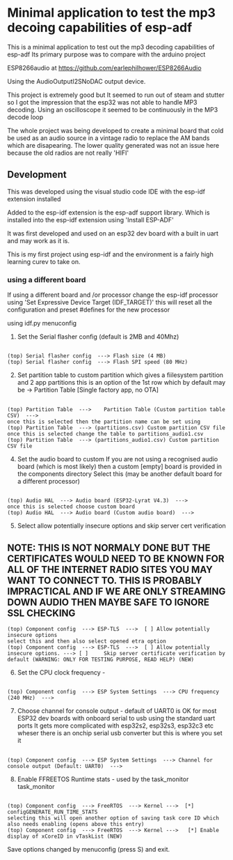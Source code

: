 # Minimal application to test the mp3 decoing capabilities of esp-adf
This is a minimal application to test out the mp3 decoding capabilities of esp-adf
Its primary purpose was to compare with the arduino project

ESP8266audio at https://github.com/earlephilhower/ESP8266Audio

Using the AudioOutputI2SNoDAC output device.

This project is extremely good but It seemed to run out of steam and stutter so I got the impression that the esp32 was not able to handle MP3 decoding.
Using an oscilloscope it seemed to be continuously in the MP3 decode loop

The whole project was being developed to create a minimal board that cold be used as an audio source in a vintage radio to replace the AM bands which are disapearing.
The lower quality generated was not an issue here because the old radios are not really 'HIFI'

## Development

This was developed using the visual studio code IDE with the esp-idf extension installed

Added to the esp-idf extension is the esp-adf support library.
Which is installed into the esp-idf extension using 'Install ESP-ADF'

It was first developed and used on an esp32 dev board with a built in uart and may work as it is.

This is my first project using esp-idf and the environment is a fairly high learning curev to take on.

### using a different board
If using a different board and /or processor change the esp-idf processor using 
'Set Expressive Device Target (IDF_TARGET)'
this will reset all the configuration and preset #defines for the new processor

using idf.py menuconfig

1. Set the Serial flasher config (default is 2MB and 40Mhz)
##
    (top) Serial flasher config  ---> Flash size (4 MB)
    (top) Serial flasher config  ---> Flash SPI speed (80 MHz)
2. Set partition table to custom partition which gives a fiilesystem partition and 2 app partitions
    this is an option of the 1st row which by default may be -> Partition Table [Single factory app, no OTA]
##
    (top) Partition Table  --->    Partition Table (Custom partition table CSV)  --->
    once this is selected then the partition name can be set using
    (top) Partition Table  ---> (partitions.csv) Custom partition CSV file
    once this is selected change the table to partitions_audio1.csv
    (top) Partition Table  ---> (partitions_audio1.csv) Custom partition CSV file
4. Set the audio board to custom
    If you are not using a recognised audio board (which is most likely) then a custom [empty] board is provided in the components directory
    Select this (may be another default board for a different processor)
##   
    (top) Audio HAL  ---> Audio board (ESP32-Lyrat V4.3)  --->
    once this is selected choose custom board
    (top) Audio HAL  ---> Audio board (Custom audio board)  --->
5. Select allow potentially insecure options and skip server cert verification
##    NOTE:   THIS IS NOT NORMALY DONE BUT THE CERTIFICATES WOULD NEED TO BE KNOWN FOR ALL OF THE INTERNET RADIO SITES YOU MAY WANT TO CONNECT TO. THIS IS PROBABLY IMPRACTICAL AND IF WE ARE ONLY STREAMING DOWN AUDIO THEN MAYBE SAFE TO IGNORE SSL CHECKING

    (top) Component config  ---> ESP-TLS  --->  [ ] Allow potentially insecure options
    select this and then also select opened etra option
    (top) Component config  ---> ESP-TLS  --->  [ ] Allow potentially insecure options. ---> [ ]     Skip server certificate verification by default (WARNING: ONLY FOR TESTING PURPOSE, READ HELP) (NEW)
6.   Set the CPU clock frequency - 
##
    (top) Component config  ---> ESP System Settings  ---> CPU frequency (240 MHz)  --->
7.   Choose channel for console output - default of UART0 is OK for most ESP32 dev boards with onboard serial to usb using the standard uart ports
    It gets more complicated with esp32s2, esp32s3, esp32c3 etc wheser there is an onchip serial usb converter but this is where you set it
##
    (top) Component config  ---> ESP System Settings  ---> Channel for console output (Default: UART0)  --->

8.  Enable FFREETOS Runtime stats - used by the task_monitor task_monitor
##
    (top) Component config  ---> FreeRTOS  ---> Kernel --->  [*] configGENERATE_RUN_TIME_STATS
    selecting this will open another option of saving task core ID which also needs enabling (opens above this entry)
    (top) Component config  ---> FreeRTOS  ---> Kernel --->   [*] Enable display of xCoreID in vTaskList (NEW)

Save options changed by menuconfig (press S) and exit.

